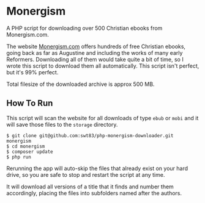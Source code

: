 # Monergism

A PHP script for downloading over 500 Christian ebooks from Monergism.com.

The website [Monergism.com](https://www.monergism.com/) offers hundreds of free Christian ebooks, going back as far as Augustine and including the works of many early Reformers.  Downloading all of them would take quite a bit of time, so I wrote this script to download them all automatically.  This script isn't perfect, but it's 99% perfect.

Total filesize of the downloaded archive is approx 500 MB.

## How To Run

This script will scan the website for all downloads of type ``ebub`` or ``mobi`` and it will save those files to the ``storage`` directory.

```
$ git clone git@github.com:swt83/php-monergism-downloader.git monergism
$ cd monergism
$ composer update
$ php run
```

Rerunning the app will auto-skip the files that already exist on your hard drive, so you are safe to stop and restart the script at any time.

It will download all versions of a title that it finds and number them accordingly, placing the files into subfolders named after the authors.